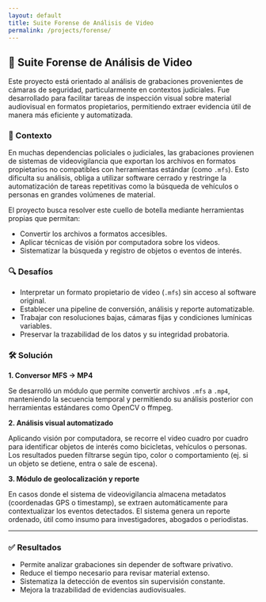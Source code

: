 ```yaml
---
layout: default
title: Suite Forense de Análisis de Video
permalink: /projects/forense/
---
```


## 🔎 Suite Forense de Análisis de Video

Este proyecto está orientado al análisis de grabaciones provenientes de cámaras de seguridad, particularmente en contextos judiciales. Fue desarrollado para facilitar tareas de inspección visual sobre material audiovisual en formatos propietarios, permitiendo extraer evidencia útil de manera más eficiente y automatizada.

### 🎯 Contexto

En muchas dependencias policiales o judiciales, las grabaciones provienen de sistemas de videovigilancia que exportan los archivos en formatos propietarios no compatibles con herramientas estándar (como `.mfs`). Esto dificulta su análisis, obliga a utilizar software cerrado y restringe la automatización de tareas repetitivas como la búsqueda de vehículos o personas en grandes volúmenes de material.

El proyecto busca resolver este cuello de botella mediante herramientas propias que permitan:  
- Convertir los archivos a formatos accesibles.  
- Aplicar técnicas de visión por computadora sobre los videos.  
- Sistematizar la búsqueda y registro de objetos o eventos de interés.

### 🔍 Desafíos

- Interpretar un formato propietario de video (`.mfs`) sin acceso al software original.
- Establecer una pipeline de conversión, análisis y reporte automatizable.
- Trabajar con resoluciones bajas, cámaras fijas y condiciones lumínicas variables.
- Preservar la trazabilidad de los datos y su integridad probatoria.

### 🛠️ Solución

**1. Conversor MFS → MP4**  

Se desarrolló un módulo que permite convertir archivos `.mfs` a `.mp4`, manteniendo la secuencia temporal y permitiendo su análisis posterior con herramientas estándares como OpenCV o ffmpeg.

**2. Análisis visual automatizado**  

Aplicando visión por computadora, se recorre el video cuadro por cuadro para identificar objetos de interés como bicicletas, vehículos o personas. Los resultados pueden filtrarse según tipo, color o comportamiento (ej. si un objeto se detiene, entra o sale de escena).

**3. Módulo de geolocalización y reporte**  

En casos donde el sistema de videovigilancia almacena metadatos (coordenadas GPS o timestamp), se extraen automáticamente para contextualizar los eventos detectados. El sistema genera un reporte ordenado, útil como insumo para investigadores, abogados o periodistas.

---

### ✅ Resultados

- Permite analizar grabaciones sin depender de software privativo.
- Reduce el tiempo necesario para revisar material extenso.
- Sistematiza la detección de eventos sin supervisión constante.
- Mejora la trazabilidad de evidencias audiovisuales.
